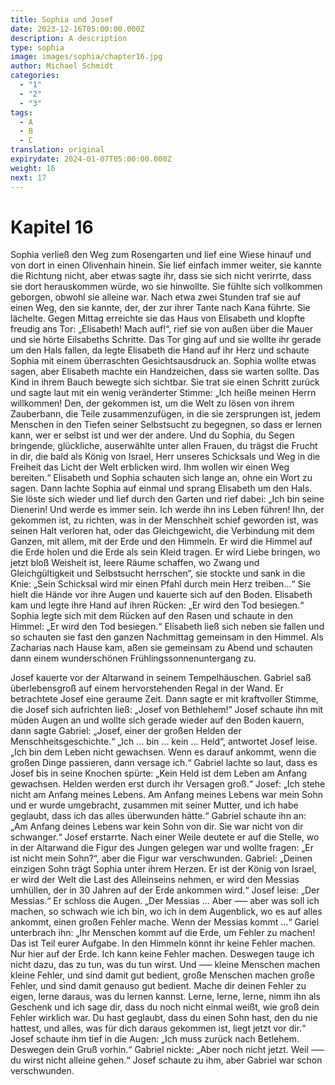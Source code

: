 ```yaml
---
title: Sophia und Josef
date: 2023-12-16T05:00:00.000Z
description: A description
type: sophia
image: images/sophia/chapter16.jpg
author: Michael Schmidt
categories:
  - "1"
  - "2"
  - "3"
tags:
  - A
  - B
  - C
translation: original
expirydate: 2024-01-07T05:00:00.000Z
weight: 16
next: 17
---
```

# Kapitel 16

Sophia verließ den Weg zum Rosengarten und lief eine Wiese hinauf und von dort in einen Olivenhain hinein. Sie lief einfach immer weiter, sie kannte die Richtung nicht, aber etwas sagte ihr, dass sie sich nicht verirrte, dass sie dort herauskommen würde, wo sie hinwollte. Sie fühlte sich vollkommen geborgen, obwohl sie alleine war. Nach etwa zwei Stunden traf sie auf einen Weg, den sie kannte, der, der zur ihrer Tante nach Kana führte. Sie lächelte.
Gegen Mittag erreichte sie das Haus von Elisabeth und klopfte freudig ans Tor: „Elisabeth! Mach auf!“, rief sie von außen über die Mauer und sie hörte Eilsabeths Schritte. Das Tor ging auf und sie wollte ihr gerade um den Hals fallen, da legte Elisabeth die Hand auf ihr Herz und schaute Sophia mit einem überraschten Gesichtsausdruck an. Sophia wollte etwas sagen, aber Elisabeth machte ein Handzeichen, dass sie warten sollte. Das Kind in ihrem Bauch bewegte sich sichtbar. Sie trat sie einen Schritt zurück und sagte laut mit ein wenig veränderter Stimme: „Ich heiße meinen Herrn willkommen! Den, der gekommen ist, um die Welt zu lösen von ihrem Zauberbann, die Teile zusammenzufügen, in die sie zersprungen ist, jedem Menschen in den Tiefen seiner Selbstsucht zu begegnen, so dass er lernen kann, wer er selbst ist und wer der andere. Und du Sophia, du Segen bringende, glückliche, auserwählte unter allen Frauen, du trägst die Frucht in dir, die bald als König von Israel, Herr unseres Schicksals und Weg in die Freiheit das Licht der Welt erblicken wird. Ihm wollen wir einen Weg bereiten.“
Elisabeth und Sophia schauten sich lange an, ohne ein Wort zu sagen. Dann lachte Sophia auf einmal und sprang Elisabeth um den Hals. Sie löste sich wieder und lief durch den Garten und rief dabei: „Ich bin seine Dienerin! Und werde es immer sein. Ich werde ihn ins Leben führen! Ihn, der gekommen ist, zu richten, was in der Menschheit schief geworden ist, was seinen Halt verloren hat, oder das Gleichgewicht, die Verbindung mit dem Ganzen, mit allem, mit der Erde und den Himmeln. Er wird die Himmel auf die Erde holen und die Erde als sein Kleid tragen. Er wird Liebe bringen, wo jetzt bloß Weisheit ist, leere Räume schaffen, wo Zwang und Gleichgültigkeit und Selbstsucht herrschen“, sie stockte und sank in die Knie: „Sein Schicksal wird mir einen Pfahl durch mein Herz treiben...“ Sie hielt die Hände vor ihre Augen und kauerte sich auf den Boden.
Elisabeth kam und legte ihre Hand auf ihren Rücken: „Er wird den Tod besiegen.“
Sophia legte sich mit dem Rücken auf den Rasen und schaute in den Himmel: „Er wird den Tod besiegen.“
Elisabeth ließ sich neben sie fallen und so schauten sie fast den ganzen Nachmittag gemeinsam in den Himmel.
Als Zacharias nach Hause kam, aßen sie gemeinsam zu Abend und schauten dann einem wunderschönen Frühlingssonnenuntergang zu.

Josef kauerte vor der Altarwand in seinem Tempelhäuschen. Gabriel saß überlebensgroß auf einem hervorstehenden Regal in der Wand. Er betrachtete Josef eine geraume Zeit. Dann sagte er mit kraftvoller Stimme, die Josef sich aufrichten ließ: „Josef von Bethlehem!“ Josef schaute ihn mit müden Augen an und wollte sich gerade wieder auf den Boden kauern, dann sagte Gabriel: „Josef, einer der großen Helden der Menschheitsgeschichte.“ „Ich ... bin ... kein ... Held“, antwortet Josef leise. „Ich bin dem Leben nicht gewachsen. Wenn es darauf ankommt, wenn die großen Dinge passieren, dann versage ich.“
Gabriel lachte so laut, dass es Josef bis in seine Knochen spürte: „Kein Held ist dem Leben am Anfang gewachsen. Helden werden erst durch ihr Versagen groß.“
Josef: „Ich stehe nicht am Anfang meines Lebens. Am Anfang meines Lebens war mein Sohn und er wurde umgebracht, zusammen mit seiner Mutter, und ich habe geglaubt, dass ich das alles überwunden hätte.“ Gabriel schaute ihn an: „Am Anfang deines Lebens war kein Sohn von dir. Sie war nicht von dir schwanger.“ Josef erstarrte. Nach einer Weile deutete er auf die Stelle, wo in der Altarwand die Figur des Jungen gelegen war und wollte fragen: „Er ist nicht mein Sohn?“, aber die Figur war verschwunden.
Gabriel: „Deinen einzigen Sohn trägt Sophia unter ihrem Herzen. Er ist der König von Israel, er wird der Welt die Last des Alleinseins nehmen, er wird den Messias umhüllen, der in 30 Jahren auf der Erde ankommen wird.“
Josef leise: „Der Messias.“ Er schloss die Augen. „Der Messias ... Aber ––– aber was soll ich machen, so schwach wie ich bin, wo ich in dem Augenblick, wo es auf alles ankommt, einen großen Fehler mache. Wenn der Messias kommt ...“
Gariel unterbrach ihn: „Ihr Menschen kommt auf die Erde, um Fehler zu machen! Das ist Teil eurer Aufgabe. In den Himmeln könnt ihr keine Fehler machen. Nur hier auf der Erde. Ich kann keine Fehler machen. Deswegen tauge ich nicht dazu, das zu tun, was du tun wirst. Und ––– kleine Menschen machen kleine Fehler, und sind damit gut bedient, große Menschen machen große Fehler, und sind damit genauso gut bedient. Mache dir deinen Fehler zu eigen, lerne daraus, was du lernen kannst. Lerne, lerne, lerne, nimm ihn als Geschenk und ich sage dir, dass du noch nicht einmal weißt, wie groß dein Fehler wirklich war. Du hast geglaubt, dass du einen Sohn hast, den du nie hattest, und alles, was für dich daraus gekommen ist, liegt jetzt vor dir.“
Josef schaute ihm tief in die Augen: „Ich muss zurück nach Betlehem. Deswegen dein Gruß vorhin.“
Gabriel nickte: „Aber noch nicht jetzt. Weil ––– du wirst nicht alleine gehen.“ 
Josef schaute zu ihm, aber Gabriel war schon verschwunden. 

